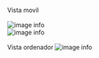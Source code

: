 Vista movil
<br>
<br>
![image info](cap2.png)
<br>
![image info](cap3.png)
<br>
<br>
Vista ordenador
![image info](cap1.png)
